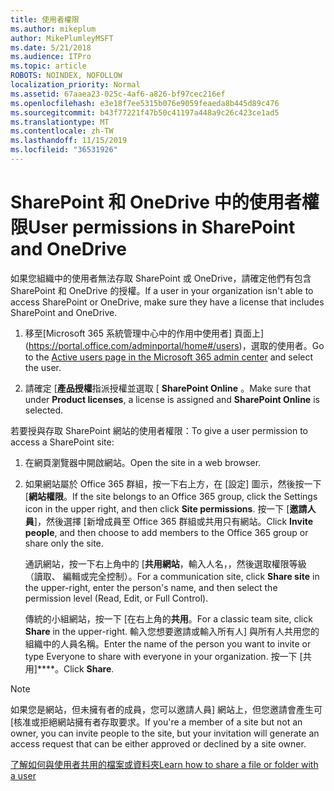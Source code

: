 ```yaml
---
title: 使用者權限
ms.author: mikeplum
author: MikePlumleyMSFT
ms.date: 5/21/2018
ms.audience: ITPro
ms.topic: article
ROBOTS: NOINDEX, NOFOLLOW
localization_priority: Normal
ms.assetid: 67aaea23-025c-4af6-a826-bf97cec216ef
ms.openlocfilehash: e3e18f7ee5315b076e9059feaeda8b445d89c476
ms.sourcegitcommit: b43f77221f47b50c41197a448a9c26c423ce1ad5
ms.translationtype: MT
ms.contentlocale: zh-TW
ms.lasthandoff: 11/15/2019
ms.locfileid: "36531926"
---
```

# <a name="user-permissions-in-sharepoint-and-onedrive"></a><span data-ttu-id="e0633-102">SharePoint 和 OneDrive 中的使用者權限</span><span class="sxs-lookup"><span data-stu-id="e0633-102">User permissions in SharePoint and OneDrive</span></span>

<span data-ttu-id="e0633-103">如果您組織中的使用者無法存取 SharePoint 或 OneDrive，請確定他們有包含 SharePoint 和 OneDrive 的授權。</span><span class="sxs-lookup"><span data-stu-id="e0633-103">If a user in your organization isn't able to access SharePoint or OneDrive, make sure they have a license that includes SharePoint and OneDrive.</span></span> 
  
1. <span data-ttu-id="e0633-104">移至[Microsoft 365 系統管理中心中的作用中使用者] 頁面上](https://portal.office.com/adminportal/home#/users)，選取的使用者。</span><span class="sxs-lookup"><span data-stu-id="e0633-104">Go to the [Active users page in the Microsoft 365 admin center](https://portal.office.com/adminportal/home#/users) and select the user.</span></span> 
    
2. <span data-ttu-id="e0633-105">請確定 [**產品授權**指派授權並選取 [ **SharePoint Online** 。</span><span class="sxs-lookup"><span data-stu-id="e0633-105">Make sure that under **Product licenses**, a license is assigned and **SharePoint Online** is selected.</span></span> 
    
 <span data-ttu-id="e0633-106">若要授與存取 SharePoint 網站的使用者權限：</span><span class="sxs-lookup"><span data-stu-id="e0633-106">To give a user permission to access a SharePoint site:</span></span> 
  
1. <span data-ttu-id="e0633-107">在網頁瀏覽器中開啟網站。</span><span class="sxs-lookup"><span data-stu-id="e0633-107">Open the site in a web browser.</span></span>
    
2. <span data-ttu-id="e0633-108">如果網站屬於 Office 365 群組，按一下右上方，在 [設定] 圖示，然後按一下 [**網站權限**。</span><span class="sxs-lookup"><span data-stu-id="e0633-108">If the site belongs to an Office 365 group, click the Settings icon in the upper right, and then click **Site permissions**.</span></span> <span data-ttu-id="e0633-109">按一下 [**邀請人員**]，然後選擇 [新增成員至 Office 365 群組或共用只有網站。</span><span class="sxs-lookup"><span data-stu-id="e0633-109">Click **Invite people**, and then choose to add members to the Office 365 group or share only the site.</span></span> 
    
    <span data-ttu-id="e0633-110">通訊網站，按一下右上角中的 [**共用網站**，輸入人名，，然後選取權限等級 （讀取、 編輯或完全控制）。</span><span class="sxs-lookup"><span data-stu-id="e0633-110">For a communication site, click **Share site** in the upper-right, enter the person's name, and then select the permission level (Read, Edit, or Full Control).</span></span> 
    
    <span data-ttu-id="e0633-111">傳統的小組網站，按一下 [在右上角的**共用**。</span><span class="sxs-lookup"><span data-stu-id="e0633-111">For a classic team site, click **Share** in the upper-right.</span></span> <span data-ttu-id="e0633-112">輸入您想要邀請或輸入所有人] 與所有人共用您的組織中的人員名稱。</span><span class="sxs-lookup"><span data-stu-id="e0633-112">Enter the name of the person you want to invite or type Everyone to share with everyone in your organization.</span></span> <span data-ttu-id="e0633-113">按一下 [共用]\*\*\*\*。</span><span class="sxs-lookup"><span data-stu-id="e0633-113">Click **Share**.</span></span>
    
> [!NOTE]
> <span data-ttu-id="e0633-114">如果您是網站，但未擁有者的成員，您可以邀請人員] 網站上，但您邀請會產生可 [核准或拒絕網站擁有者存取要求。</span><span class="sxs-lookup"><span data-stu-id="e0633-114">If you're a member of a site but not an owner, you can invite people to the site, but your invitation will generate an access request that can be either approved or declined by a site owner.</span></span> 
  
[<span data-ttu-id="e0633-115">了解如何與使用者共用的檔案或資料夾</span><span class="sxs-lookup"><span data-stu-id="e0633-115">Learn how to share a file or folder with a user</span></span>](https://go.microsoft.com/fwlink/?linkid=533408)
  

